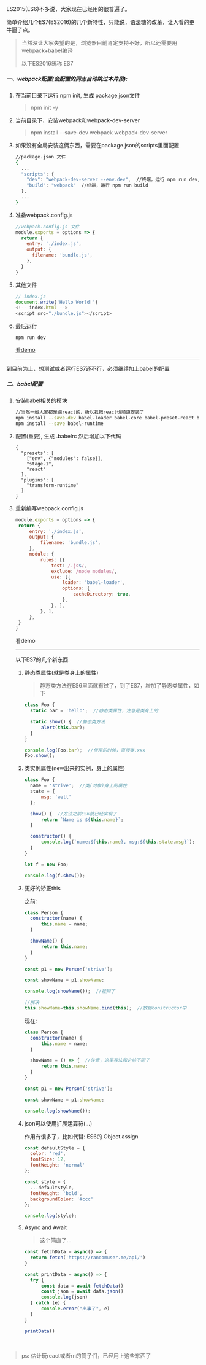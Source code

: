 ES2015(ES6)不多说，大家现在已经用的很普遍了。

简单介绍几个ES7(ES2016)的几个新特性，只能说，语法糖的改革，让人看的更牛逼了点。

> 当然没让大家失望的是，浏览器目前肯定支持不好，所以还需要用 webpack+babel编译
>
> 以下ES2016统称 ES7

##### 一、webpack配置(会配置的同志自动跳过本片段):

1. 在当前目录下运行  npm init, 生成 package.json文件

   > npm init -y

2. 当前目录下，安装webpack和webpack-dev-server

   > npm install --save-dev webpack webpack-dev-server

3. 如果没有全局安装这俩东西，需要在package.json的scripts里面配置

   ```bash
   //package.json 文件
   {
     ...
     "scripts": {
       "dev": "webpack-dev-server --env.dev",  //终端，运行 npm run dev,后面那个只是个参数
       "build": "webpack"  //终端，运行 npm run build
     },
     ...
   }
   ```

4. 准备webpack.config.js

   ```javascript
   //webpack.config.js 文件
   module.exports = options => {
     return {
       entry: './index.js',
       output: {
         filename: 'bundle.js',
       },
     }
   }
   ```

5. 其他文件

   ```javascript
   // index.js
   document.write('Hello World!')
   <!-- index.html -->
   <script src="./bundle.js"></script>
   ```

6. 最后运行

   ```
   npm run dev
   ```

   [看demo](ES2016-demo/1/)

   ---

到目前为止，想测试或者运行ES7还不行，必须继续加上babel的配置

##### 二、babel配置

1. 安装babel相关的模块

   ```bash
   //当然一般大家都是跑react的，所以我把react也顺道安装了
   npm install --save-dev babel-loader babel-core babel-preset-react babel-preset-env babel-preset-stage-1 babel-plugin-transform-runtime
   npm install --save babel-runtime
   ```

2. 配置(重要), 生成 .babelrc 然后增加以下代码

   ```
   {
     "presets": [
       ["env", {"modules": false}],
       "stage-1",
       "react"
     ],
     "plugins": [
       "transform-runtime"
     ]
   }
   ```

3. 重新编写webpack.config.js

   ```javascript
   module.exports = options => {
   	return {
   		entry: './index.js',
   		output: {
   			filename: 'bundle.js',
   		},
   		module: {
   			rules: [{
   				test: /.js$/,
   				exclude: /node_modules/,
   				use: [{
   					loader: 'babel-loader',
   					options: {
   						cacheDirectory: true,
   					},
   				}, ],
   			}, ],
   		},
   	}
   }
   ```

   看demo

   ---

   以下ES7的几个新东西:

   1. 静态类属性(就是类身上的属性)

      > 静态类方法在ES6里面就有过了，到了ES7，增加了静态类属性，如下

      ```javascript
      class Foo {
      	static bar = 'hello';  //静态类属性，注意是类身上的

      	static show() {  //静态类方法
      		alert(this.bar);
      	}
      }

      console.log(Foo.bar);  //使用的时候，直接类.xxx
      Foo.show();
      ```

   2. 类实例属性(new出来的实例，身上的属性)

      ```javascript
      class Foo {
      	name = 'strive';  //类(对象)身上的属性
      	state = {
      		msg: 'well'
      	};

      	show() {  //方法之前ES6就已经实现了
      		return `Name is ${this.name}`;
      	}

      	constructor() {
      		console.log(`name:${this.name}, msg:${this.state.msg}`);
      	}
      }

      let f = new Foo;

      console.log(f.show());
      ```

   3. 更好的矫正this

      之前:

      ```javascript
      class Person {
      	constructor(name) {
      		this.name = name;
      	}

      	showName() {
      		return this.name;
      	}
      }

      const p1 = new Person('strive');

      const showName = p1.showName;

      console.log(showName());  //挂掉了

      //解决
      this.showName=this.showName.bind(this);  //放到constructor中
      ```

      现在:

      ```javascript
      class Person {
      	constructor(name) {
      		this.name = name;
      	}

      	showName = () => {  //注意，这里写法和之前不同了
      		return this.name;
      	}
      }

      const p1 = new Person('strive');

      const showName = p1.showName;

      console.log(showName());
      ```

   4. json可以使用扩展运算符(...)

      作用有很多了，比如代替: ES6的 Object.assign

      ```javascript
      const defaultStyle = {
      	color: 'red',
      	fontSize: 12,
      	fontWeight: 'normal'
      };

      const style = {
      	...defaultStyle,
      	fontWeight: 'bold',
      	backgroundColor: '#ccc'
      };

      console.log(style);
      ```

   5. Async and Await

      > 这个简直了...

      ```javascript
      const fetchData = async() => {
      	return fetch('https://randomuser.me/api/')
      }

      const printData = async() => {
      	try {
      		const data = await fetchData()
      		const json = await data.json()
      		console.log(json)
      	} catch (e) {
      		console.error("出事了", e)
      	}
      }

      printData()
      ```

      ​

> ps: 估计玩react或者rn的筒子们，已经用上这些东西了